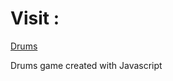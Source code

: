 <h1>Visit :</h1>
<a href="https://a11002500.github.io/Drum/">Drums<a>

Drums game created with Javascript
